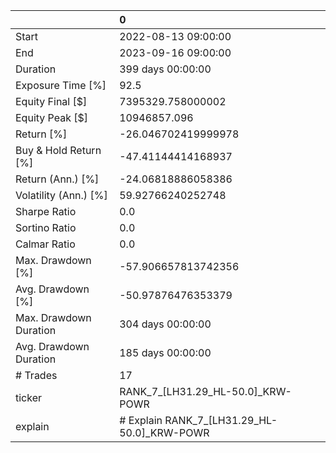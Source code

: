 |                        | 0                                           |
|:-----------------------|:--------------------------------------------|
| Start                  | 2022-08-13 09:00:00                         |
| End                    | 2023-09-16 09:00:00                         |
| Duration               | 399 days 00:00:00                           |
| Exposure Time [%]      | 92.5                                        |
| Equity Final [$]       | 7395329.758000002                           |
| Equity Peak [$]        | 10946857.096                                |
| Return [%]             | -26.046702419999978                         |
| Buy & Hold Return [%]  | -47.41144414168937                          |
| Return (Ann.) [%]      | -24.06818886058386                          |
| Volatility (Ann.) [%]  | 59.92766240252748                           |
| Sharpe Ratio           | 0.0                                         |
| Sortino Ratio          | 0.0                                         |
| Calmar Ratio           | 0.0                                         |
| Max. Drawdown [%]      | -57.906657813742356                         |
| Avg. Drawdown [%]      | -50.97876476353379                          |
| Max. Drawdown Duration | 304 days 00:00:00                           |
| Avg. Drawdown Duration | 185 days 00:00:00                           |
| # Trades               | 17                                          |
| ticker                 | RANK_7_[LH31.29_HL-50.0]_KRW-POWR           |
| explain                | # Explain RANK_7_[LH31.29_HL-50.0]_KRW-POWR |